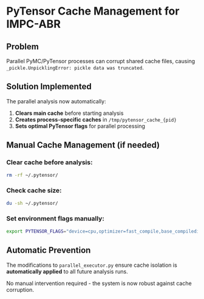 # PyTensor Cache Management for IMPC-ABR

## Problem
Parallel PyMC/PyTensor processes can corrupt shared cache files, causing `_pickle.UnpicklingError: pickle data was truncated`.

## Solution Implemented
The parallel analysis now automatically:

1. **Clears main cache** before starting analysis
2. **Creates process-specific caches** in `/tmp/pytensor_cache_{pid}`
3. **Sets optimal PyTensor flags** for parallel processing

## Manual Cache Management (if needed)

### Clear cache before analysis:
```bash
rm -rf ~/.pytensor/
```

### Check cache size:
```bash
du -sh ~/.pytensor/
```

### Set environment flags manually:
```bash
export PYTENSOR_FLAGS="device=cpu,optimizer=fast_compile,base_compiledir=/tmp/pytensor_cache"
```

## Automatic Prevention
The modifications to `parallel_executor.py` ensure cache isolation is **automatically applied** to all future analysis runs.

No manual intervention required - the system is now robust against cache corruption.